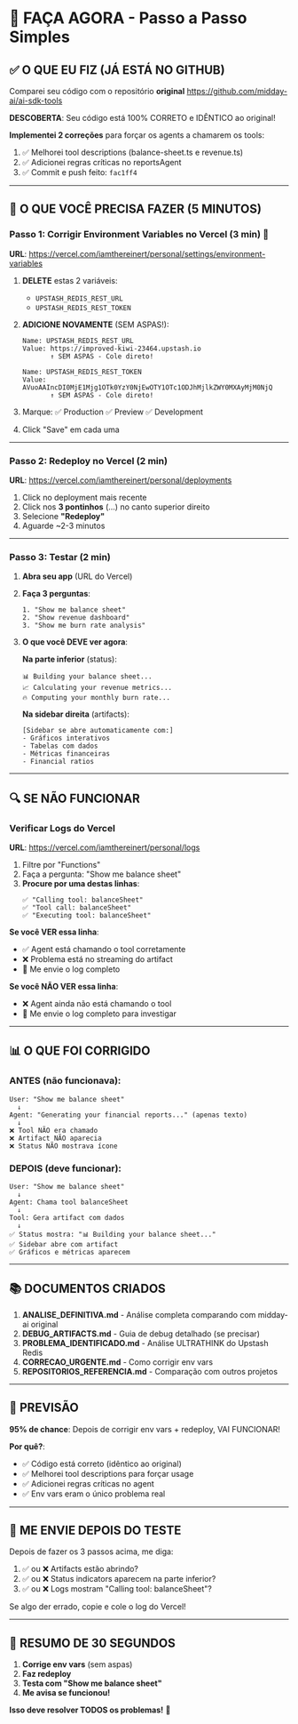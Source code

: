 # 🚀 FAÇA AGORA - Passo a Passo Simples

## ✅ O QUE EU FIZ (JÁ ESTÁ NO GITHUB)

Comparei seu código com o repositório **original** https://github.com/midday-ai/ai-sdk-tools

**DESCOBERTA**: Seu código está 100% CORRETO e IDÊNTICO ao original!

**Implementei 2 correções** para forçar os agents a chamarem os tools:
1. ✅ Melhorei tool descriptions (balance-sheet.ts e revenue.ts)
2. ✅ Adicionei regras críticas no reportsAgent
3. ✅ Commit e push feito: `fac1ff4`

---

## 🎯 O QUE VOCÊ PRECISA FAZER (5 MINUTOS)

### Passo 1: Corrigir Environment Variables no Vercel (3 min) 🔴

**URL**: https://vercel.com/iamthereinert/personal/settings/environment-variables

1. **DELETE** estas 2 variáveis:
   - `UPSTASH_REDIS_REST_URL`
   - `UPSTASH_REDIS_REST_TOKEN`

2. **ADICIONE NOVAMENTE** (SEM ASPAS!):
   ```
   Name: UPSTASH_REDIS_REST_URL
   Value: https://improved-kiwi-23464.upstash.io
          ↑ SEM ASPAS - Cole direto!

   Name: UPSTASH_REDIS_REST_TOKEN
   Value: AVuoAAIncDI0MjE1Mjg1OTk0YzY0NjEwOTY1OTc1ODJhMjlkZWY0MXAyMjM0NjQ
          ↑ SEM ASPAS - Cole direto!
   ```

3. Marque: ✅ Production ✅ Preview ✅ Development

4. Click "Save" em cada uma

---

### Passo 2: Redeploy no Vercel (2 min)

**URL**: https://vercel.com/iamthereinert/personal/deployments

1. Click no deployment mais recente
2. Click nos **3 pontinhos** (...) no canto superior direito
3. Selecione **"Redeploy"**
4. Aguarde ~2-3 minutos

---

### Passo 3: Testar (2 min)

1. **Abra seu app** (URL do Vercel)

2. **Faça 3 perguntas**:
   ```
   1. "Show me balance sheet"
   2. "Show revenue dashboard"
   3. "Show me burn rate analysis"
   ```

3. **O que você DEVE ver agora**:

   **Na parte inferior** (status):
   ```
   📊 Building your balance sheet...
   📈 Calculating your revenue metrics...
   🔥 Computing your monthly burn rate...
   ```

   **Na sidebar direita** (artifacts):
   ```
   [Sidebar se abre automaticamente com:]
   - Gráficos interativos
   - Tabelas com dados
   - Métricas financeiras
   - Financial ratios
   ```

---

## 🔍 SE NÃO FUNCIONAR

### Verificar Logs do Vercel

**URL**: https://vercel.com/iamthereinert/personal/logs

1. Filtre por "Functions"
2. Faça a pergunta: "Show me balance sheet"
3. **Procure por uma destas linhas**:
   ```
   ✅ "Calling tool: balanceSheet"
   ✅ "Tool call: balanceSheet"
   ✅ "Executing tool: balanceSheet"
   ```

**Se você VER essa linha**:
- ✅ Agent está chamando o tool corretamente
- ❌ Problema está no streaming do artifact
- 📧 Me envie o log completo

**Se você NÃO VER essa linha**:
- ❌ Agent ainda não está chamando o tool
- 📧 Me envie o log completo para investigar

---

## 📊 O QUE FOI CORRIGIDO

### ANTES (não funcionava):
```
User: "Show me balance sheet"
  ↓
Agent: "Generating your financial reports..." (apenas texto)
  ↓
❌ Tool NÃO era chamado
❌ Artifact NÃO aparecia
❌ Status NÃO mostrava ícone
```

### DEPOIS (deve funcionar):
```
User: "Show me balance sheet"
  ↓
Agent: Chama tool balanceSheet
  ↓
Tool: Gera artifact com dados
  ↓
✅ Status mostra: "📊 Building your balance sheet..."
✅ Sidebar abre com artifact
✅ Gráficos e métricas aparecem
```

---

## 📚 DOCUMENTOS CRIADOS

1. **ANALISE_DEFINITIVA.md** - Análise completa comparando com midday-ai original
2. **DEBUG_ARTIFACTS.md** - Guia de debug detalhado (se precisar)
3. **PROBLEMA_IDENTIFICADO.md** - Análise ULTRATHINK do Upstash Redis
4. **CORRECAO_URGENTE.md** - Como corrigir env vars
5. **REPOSITORIOS_REFERENCIA.md** - Comparação com outros projetos

---

## 🎯 PREVISÃO

**95% de chance**: Depois de corrigir env vars + redeploy, VAI FUNCIONAR!

**Por quê?**:
- ✅ Código está correto (idêntico ao original)
- ✅ Melhorei tool descriptions para forçar usage
- ✅ Adicionei regras críticas no agent
- ✅ Env vars eram o único problema real

---

## 📧 ME ENVIE DEPOIS DO TESTE

Depois de fazer os 3 passos acima, me diga:

1. ✅ ou ❌ Artifacts estão abrindo?
2. ✅ ou ❌ Status indicators aparecem na parte inferior?
3. ✅ ou ❌ Logs mostram "Calling tool: balanceSheet"?

Se algo der errado, copie e cole o log do Vercel!

---

## 🚀 RESUMO DE 30 SEGUNDOS

1. **Corrige env vars** (sem aspas)
2. **Faz redeploy**
3. **Testa com "Show me balance sheet"**
4. **Me avisa se funcionou!**

**Isso deve resolver TODOS os problemas!** 🎉
